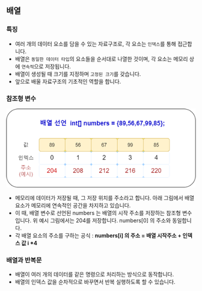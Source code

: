 ## 배열

### 특징

* 여러 개의 데이터 요소를 담을 수 있는 자료구조로, 각 요소는 `인덱스`를 통해 접근합니다. 
* 배열은 `동일한 데이터 타입`의 요소들을 순서대로 나열한 것이며, 각 요소는 메모리 상에 `연속적`으로 저장됩니다.
* 배열이 생성될 때 크기를 지정하며 `고정된 크기`를 갖습니다.
* 앞으로 배울 자료구조의 기초적인 역할을 합니다.

### 참조형 변수

![Alt text](docs/images/array.png)

* 메모리에 데이터가 저장될 때, 그 저장 위치를 주소라고 합니다. 아래 그림에서 배열 요소가 메모리에 연속적인 공간을 차지하고 있습니다.
* 이 때, 배열 변수로 선언된 numbers 는 배열의 시작 주소를 저장하는  참조형 변수입니다. 위 예시 그림에서는 204를 저장합니다. numbers[0] 의 주소와 동일합니다.
* 각 배열 요소의 주소를 구하는 공식 : <strong>numbers[i] 의 주소 = 배열 시작주소 + 인덱스 값 i *4 </strong>

### 배열과 반복문

* 배열이 여러 개의 데이터를 같은 명령으로 처리하는 방식으로 동작합니다.
* 배열의 인덱스 값을 순차적으로 바꾸면서 반복 실행하도록 할 수 있습니다.     






